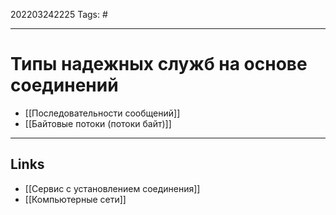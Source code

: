 202203242225
Tags: #

---

# Типы надежных служб на основе соединений
- [[Последовательности сообщений]]
- [[Байтовые потоки (потоки байт)]]

---
## Links
- [[Сервис с установлением соединения]]
- [[Компьютерные сети]]
